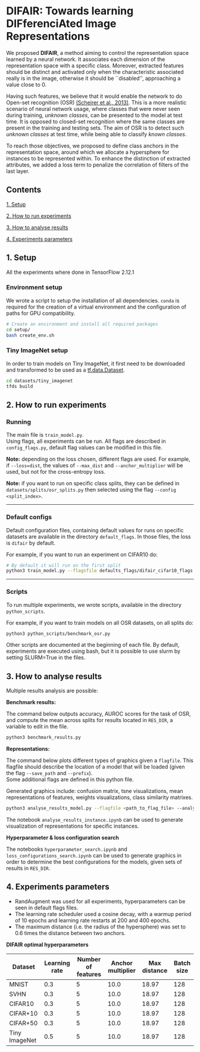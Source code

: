 # DIFAIR: Towards learning DIFferenciAted Image Representations

We proposed **DIFAIR**, a method aiming to control the representation space learned by a neural network. It associates each dimension of the representation space with a specific class. Moreover, extracted features should be distinct and activated only when the characteristic associated really is in the image, otherwise it should be ``disabled'', approaching a value close to 0. 

Having such features, we believe that it would enable the network to do Open-set recognition (OSR) [(Scheirer et al., 2013)](https://ieeexplore.ieee.org/abstract/document/6365193). This is a more realistic scenario of neural network usage, where classes that were never seen during training, *unknown classes*, can be presented to the model at test time. It is opposed to closed-set recognition where the same classes are present in the training and testing sets. The aim of OSR is to detect such *unknown classes* at test time, while being able to classify *known classes*.

To reach those objectives, we proposed to define class anchors in the representation space, around which we allocate a hypersphere for instances to be represented within. To enhance the distinction of extracted attributes, we added a loss term to penalize the correlation of filters of the last layer.

## Contents
[1. Setup](#setup)

[2. How to run experiments](#run)

[3. How to analyse results](#analyse)

[4. Experiments parameters](#parameters)


## <a name="setup"></a> 1. Setup

All the experiments where done in TensorFlow 2.12.1

### Environment setup
We wrote a script to setup the installation of all dependencies. `conda` is required for the creation of a virtual environment and the configuration of paths for GPU compatibility. 
``` bash
# Create an environment and install all required packages
cd setup/
bash create_env.sh
```

### Tiny ImageNet setup

In order to train models on Tiny ImageNet, it first need to be downloaded and transformed to be used as a [tf.data.Dataset](https://www.tensorflow.org/api_docs/python/tf/data/Dataset).

``` bash
cd datasets/tiny_imagenet
tfds build
```

## <a name="run"></a> 2. How to run experiments

### Running

The main file is `train_model.py`. \
Using flags, all experiments can be run.
All flags are described in `config_flags.py`, default flag values can be modified in this file. 

**Note:** depending on the loss chosen, different flags are used. 
For example, if `--loss=dist`, the values of `--max_dist` and `--anchor_multiplier` will be used, but not for the cross-entropy loss.

**Note:** if you want to run on specific class splits, they can be defined in `datasets/splits/osr_splits.py` then selected using the flag `--config <split_index>`.

---
### Default configs

Default configuration files, containing default values for runs on specific datasets are available in the directory `default_flags`. 
In those files, the loss is `difair` by default.

For example, if you want to run an experiment on CIFAR10 do:
``` bash
# By default it will run on the first split
python3 train_model.py --flagsfile defaults_flags/difair_cifar10_flags.txt
```

---

### Scripts

To run multiple experiments, we wrote scripts, available in the directory `python_scripts`.

For example, if you want to train models on all OSR datasets, on all splits do:
```bash
python3 python_scripts/benchmark_osr.py
```

Other scripts are documented at the beginning of each file.
By default, experiments are executed using bash, but it is possible to use slurm by setting SLURM=True in the files.

## <a name="analyse"></a> 3. How to analyse results

Multiple results analysis are possible:

**Benchmark results:**

The command below outputs accuracy, AUROC scores for the task of OSR, and compute the mean across splits for results located in `RES_DIR`, a variable to edit in the file.

``` bash
python3 benchmark_results.py
```

**Representations:**

The command below plots different types of graphics given a `flagfile`. This flagfile should describe the location of a model that will be loaded (given the flag `--save_path` and `--prefix`). \
Some additional flags are defined in this python file.

Generated graphics include: confusion matrix, tsne visualizations, mean representations of features, weights visualizations, class similarity matrixes.

``` bash
python3 analyse_results_model.py --flagfile <path_to_flag_file> --analyse output --plot_anchors --actualize_centers --save_format pdf
```

The notebook ```analyse_results_instance.ipynb``` can be used to generate visualization of representations for specific instances. 

**Hyperparameter & loss configuration search**

The notebooks ```hyperparameter_search.ipynb``` and ```loss_configurations_search.ipynb``` can be used to generate graphics in order to determine the best configurations for the models, given sets of results in `RES_DIR`.

## <a name="parameters"></a> 4. Experiments parameters

- RandAugment was used for all experiments, hyperparameters can be seen in default flags files.
- The learning rate scheduler used a cosine decay, with a warmup period of 10 epochs and learning rate restarts at 200 and 400 epochs.
- The maximum distance (i.e. the radius of the hypersphere) was set to 0.6 times the distance between two anchors.

**DIFAIR optimal hyperparameters**

| Dataset | Learning rate | Number of features | Anchor multiplier | Max distance | Batch size |
|---------|---------------|--------------------|-------------------|--------------|-----------|
| MNIST  | 0.3          | 5                  | 10.0              | 18.97        | 128        |
| SVHN   | 0.3          | 5                  | 10.0              | 18.97        | 128        |
| CIFAR10| 0.3          | 5                  | 10.0              | 18.97        | 128        |
| CIFAR+10 | 0.3         | 5                  | 10.0              | 18.97        | 128        |
| CIFAR+50| 0.3           | 5                  | 10.0              | 18.97        | 128        |
| Tiny ImageNet | 0.5   | 5                  | 10.0              | 18.97        | 128        |


